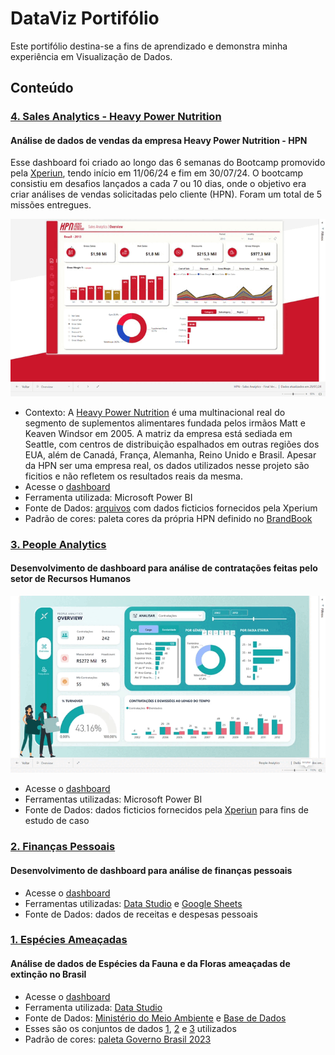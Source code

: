 # DataViz Portifólio
Este portifólio destina-se a fins de aprendizado e demonstra minha experiência em Visualização de Dados.

## Conteúdo
### [4. Sales Analytics - Heavy Power Nutrition](https://github.com/lorrainyisrael/DataViz/tree/main/Bootcamp%20Xperiun%20-%20HPN%20Sales%20Analytics)
#### Análise de dados de vendas da empresa Heavy Power Nutrition - HPN
Esse dashboard foi criado ao longo das 6 semanas do Bootcamp promovido pela [Xperiun](https://www.linkedin.com/school/xperiun/), tendo início em 11/06/24 e fim em 30/07/24. 
O bootcamp consistiu em desafios lançados a cada 7 ou 10 dias, onde o objetivo era criar análises de vendas solicitadas pelo cliente (HPN). Foram um total de 5 missões entregues.

<p align = "center">
  <img src = "Bootcamp Xperiun - HPN Sales Analytics/Sales Analytics.gif">
</p>

* Contexto: A [Heavy Power Nutrition](https://heavypowernutrition.com/) é uma multinacional real do segmento de suplementos alimentares fundada pelos irmãos Matt e Keaven Windsor em 2005. A matriz da empresa está sediada em Seattle, com centros de distribuição espalhados em outras regiões dos EUA, além de Canadá, França, Alemanha, Reino Unido e Brasil. Apesar da HPN ser uma empresa real, os dados utilizados nesse projeto são ficitios e não refletem os resultados reais da mesma.
* Acesse o [dashboard](https://app.powerbi.com/view?r=eyJrIjoiN2Q4YWJiY2QtNDg3Zi00MmZmLWI3MjAtNmRmZWQ2N2UzODQwIiwidCI6ImI5M2Y4MmIwLTZiMTEtNDc0Zi1hNWE0LTc5YTYyNDA0NTQ0YyIsImMiOjl9)
* Ferramenta utilizada: Microsoft Power BI
* Fonte de Dados: [arquivos](https://github.com/lorrainyisrael/DataViz/tree/main/Bootcamp%20Xperiun%20-%20HPN%20Sales%20Analytics/bases) com dados ficticios fornecidos pela Xperium
* Padrão de cores: paleta cores da própria HPN definido no [BrandBook](https://github.com/lorrainyisrael/DataViz/blob/main/Bootcamp%20Xperiun%20-%20HPN%20Sales%20Analytics/layout/BrandBook.pdf)

### [3. People Analytics](https://github.com/lorrainyisrael/DataViz/tree/main/Dashboard%20PBI%20-%20People%20Analytics)
#### Desenvolvimento de dashboard para análise de contratações feitas pelo setor de Recursos Humanos

<p align = "center">
  <img src = "Dashboard PBI - People Analytics/People Analytics - Power BI.gif">
</p>

* Acesse o [dashboard](https://app.powerbi.com/groups/me/reports/5ac38f07-3402-4752-8d1d-9bfb94ef0179?ctid=b93f82b0-6b11-474f-a5a4-79a62404544c&pbi_source=linkShare&bookmarkGuid=b5ab36a3-bf33-4619-b97d-5e8a437b51d2)
* Ferramentas utilizadas: Microsoft Power BI
* Fonte de Dados: dados ficticios fornecidos pela [Xperiun](https://datastudio.google.com/s/vqqyQUkAngA) para fins de estudo de caso

### [2. Finanças Pessoais](https://lookerstudio.google.com/reporting/f2e8ca7e-e860-44eb-884e-2e9a0cb851c0/page/E4JED?s=lIeXXo_JQHM)
#### Desenvolvimento de dashboard para análise de finanças pessoais
* Acesse o [dashboard](https://lookerstudio.google.com/reporting/f2e8ca7e-e860-44eb-884e-2e9a0cb851c0/page/E4JED?s=lIeXXo_JQHM)
* Ferramentas utilizadas: [Data Studio](https://datastudio.withgoogle.com/) e [Google Sheets](https://www.google.com/sheets/about/)
* Fonte de Dados: dados de receitas e despesas pessoais

### [1. Espécies Ameaçadas](./Especies_Ameacadas_Brasil)
#### Análise de dados de Espécies da Fauna e da Floras ameaçadas de extinção no Brasil
* Acesse o [dashboard](https://datastudio.google.com/s/vqqyQUkAngA)
* Ferramenta utilizada: [Data Studio](https://datastudio.withgoogle.com/)
* Fonte de Dados: [Ministério do Meio Ambiente](dados.mma.gov.br/sv/dataset/especies-ameacadas) e [Base de Dados](basedosdados.org/dataset/br-mma-extincao?bdm_table=fauna_ameacada)
* Esses são os conjuntos de dados [1](./Especies_Ameacadas_Brasil/enriquecimento_de_base.csv), [2](./Especies_Ameacadas_Brasil/fauna_ameacada_2022.csv) e [3](./Especies_Ameacadas_Brasil/flora_ameacada_2022.csv) utilizados
* Padrão de cores: [paleta Governo Brasil 2023](./Especies_Ameacadas_Brasil/paleta_cores_governo.pptx) 

